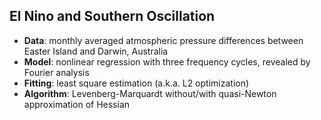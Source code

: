 El Nino and Southern Oscillation
--------------------

- **Data**: monthly averaged atmospheric pressure differences between Easter Island and Darwin, Australia
- **Model**: nonlinear regression with three frequency cycles, revealed by Fourier analysis
- **Fitting**: least square estimation (a.k.a. L2 optimization)
- **Algorithm**: Levenberg-Marquardt without/with quasi-Newton approximation of Hessian  
